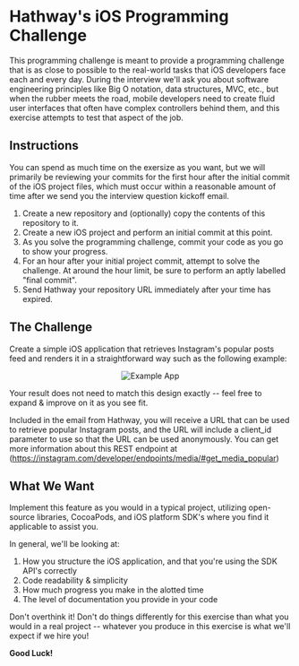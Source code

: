 # Hathway's iOS Programming Challenge
This programming challenge is meant to provide a programming challenge that is as close to possible to the real-world tasks that iOS developers face each and every day. During the interview we'll ask you about software engineering principles like Big O notation, data structures, MVC, etc., but when the rubber meets the road, mobile developers need to create fluid user interfaces that often have complex controllers behind them, and this exercise attempts to test that aspect of the job.

## Instructions
You can spend as much time on the exersize as you want, but we will primarily be reviewing your commits for the first hour after the initial commit of the iOS project files, which must occur within a reasonable amount of time after we send you the interview question kickoff email.

1. Create a new repository and (optionally) copy the contents of this repository to it.
2. Create a new iOS project and perform an initial commit at this point.
3. As you solve the programming challenge, commit your code as you go to show your progress.
4. For an hour after your initial project commit, attempt to solve the challenge. At around the hour limit, be sure to perform an aptly labelled "final commit".
5. Send Hathway your repository URL immediately after your time has expired.

## The Challenge
Create a simple iOS application that retrieves Instagram's popular posts feed and renders it in a straightforward way such as the following example:
<p align="center">
<img src="ios_challenge_demo.gif") alt="Example App"/>
</p>
Your result does not need to match this design exactly -- feel free to expand & improve on it as you see fit.

Included in the email from Hathway, you will receive a URL that can be used to retrieve popular Instagram posts, and the URL will include a client_id parameter to use so that the URL can be used anonymously. You can get more information about this REST endpoint at (https://instagram.com/developer/endpoints/media/#get_media_popular)

## What We Want
Implement this feature as you would in a typical project, utilizing open-source libraries, CocoaPods, and iOS platform SDK's where you find it applicable to assist you. 

In general, we'll be looking at:
 1. How you structure the iOS application, and that you're using the SDK API's correctly
 2. Code readability & simplicity
 3. How much progress you make in the alotted time
 4. The level of documentation you provide in your code

Don't overthink it! Don't do things differently for this exercise than what you would in a real project -- whatever you produce in this exercise is what we'll expect if we hire you!

**Good Luck!**

